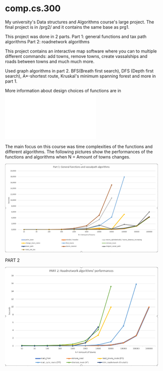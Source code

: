 # comp.cs.300
My university's Data structures and Algorithms course's large project.
The final project is in /prg2/ and it contains the same base as prg1. 

This project was done in 2 parts. 
Part 1: general functions and tax path algorithms
Part 2: roadnetwork algorithms

This project contains an interactive map software where you can to multiple different commands:
add towns, remove towns, create vassalships and roads between towns and much much more. 

Used graph algorithms in part 2. 
BFS(Breath first search), 
DFS (Depth first search), 
A*-shortest route, 
Kruskal's minimum spanning forest 
and more in part 1.

More information about design choices of functions are in ![here](README_prg2.pdf)

The main focus on this course was time complexities of the functions and different algorithms. 
The following pictures show the performances of the functions and algorithms when N = Amount of towns changes.


![Part 1](/Part1.PNG)


PART 2

![Part 2](/Part2.PNG)
